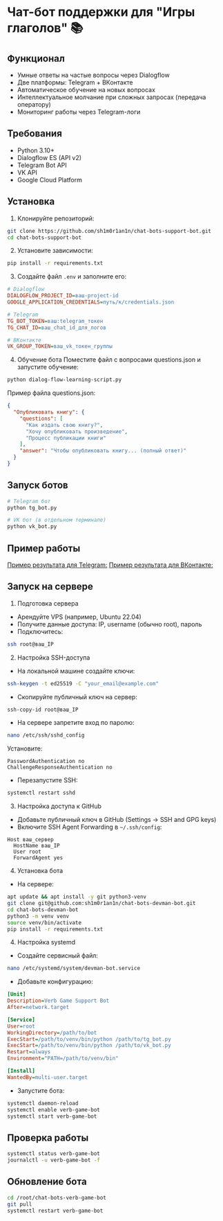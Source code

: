 # Чат-бот поддержки для "Игры глаголов" 📚

## Функционал

- Умные ответы на частые вопросы через Dialogflow
- Две платформы: Telegram + ВКонтакте
- Автоматическое обучение на новых вопросах
- Интеллектуальное молчание при сложных запросах (передача оператору)
- Мониторинг работы через Telegram-логи

## Требования

- Python 3.10+
- Dialogflow ES (API v2)
- Telegram Bot API
- VK API
- Google Cloud Platform

## Установка

1. Клонируйте репозиторий:
```bash
git clone https://github.com/sh1m0r1an1n/chat-bots-support-bot.git
cd chat-bots-support-bot
```

2. Установите зависимости:
```bash
pip install -r requirements.txt
```

3. Создайте файл `.env` и заполните его:
```ini
# Dialogflow
DIALOGFLOW_PROJECT_ID=ваш-project-id
GOOGLE_APPLICATION_CREDENTIALS=путь/к/credentials.json

# Telegram
TG_BOT_TOKEN=ваш:telegram_токен
TG_CHAT_ID=ваш_chat_id_для_логов

# ВКонтакте 
VK_GROUP_TOKEN=ваш_vk_токен_группы
```

4. Обучение бота
Поместите файл с вопросами questions.json и запустите обучение:
```bash
python dialog-flow-learning-script.py
```
Пример файла questions.json:
```json
{
  "Опубликовать книгу": {
    "questions": [
      "Как издать свою книгу?",
      "Хочу опубликовать произведение",
      "Процесс публикации книги"
    ],
    "answer": "Чтобы опубликовать книгу... (полный ответ)"
  }
}
```

## Запуск ботов
```bash
# Telegram бот
python tg_bot.py

# VK бот (в отдельном терминале)
python vk_bot.py
```

## Пример работы
[Пример результата для Telegram:](media/demo_tg_bot.gif)
[Пример результата для ВКонтакте:](media/demo_vk_bot.gif)

## Запуск на сервере

1. Подготовка сервера
- Арендуйте VPS (например, Ubuntu 22.04)
- Получите данные доступа: IP, username (обычно root), пароль
- Подключитесь:
```bash
ssh root@ваш_IP
```

2. Настройка SSH-доступа
- На локальной машине создайте ключи:
```bash
ssh-keygen -t ed25519 -C "your_email@example.com"
``` 
- Скопируйте публичный ключ на сервер:
```bash
ssh-copy-id root@ваш_IP
``` 
- На сервере запретите вход по паролю:
```bash
nano /etc/ssh/sshd_config
``` 
Установите:
```text
PasswordAuthentication no
ChallengeResponseAuthentication no
``` 
- Перезапустите SSH:
```bash
systemctl restart sshd
``` 

3. Настройка доступа к GitHub
- Добавьте публичный ключ в GitHub (Settings → SSH and GPG keys)
- Включите SSH Agent Forwarding в `~/.ssh/config`:
```text
Host ваш_сервер
  HostName ваш_IP
  User root
  ForwardAgent yes
``` 

4. Установка бота
- На сервере:
```bash
apt update && apt install -y git python3-venv
git clone git@github.com:sh1m0r1an1n/chat-bots-devman-bot.git
cd chat-bots-devman-bot
python3 -m venv venv
source venv/bin/activate
pip install -r requirements.txt
``` 

4. Настройка systemd
- Создайте сервисный файл:
```bash
nano /etc/systemd/system/devman-bot.service
``` 
- Добавьте конфигурацию:
```ini
[Unit]
Description=Verb Game Support Bot
After=network.target

[Service]
User=root
WorkingDirectory=/path/to/bot
ExecStart=/path/to/venv/bin/python /path/to/tg_bot.py
ExecStart=/path/to/venv/bin/python /path/to/vk_bot.py
Restart=always
Environment="PATH=/path/to/venv/bin"

[Install]
WantedBy=multi-user.target
```
- Запустите бота:
```bash
systemctl daemon-reload
systemctl enable verb-game-bot
systemctl start verb-game-bot
``` 

## Проверка работы

```bash
systemctl status verb-game-bot
journalctl -u verb-game-bot -f
``` 

## Обновление бота

```bash
cd /root/chat-bots-verb-game-bot
git pull
systemctl restart verb-game-bot
``` 